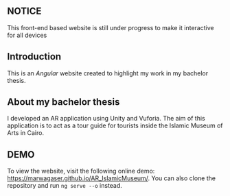 ## NOTICE
This front-end based website is still under progress to make it interactive for all devices
## Introduction
This is an *Angular* website created to highlight my work in my bachelor thesis. 
## About my bachelor thesis
I developed an AR application using Unity and Vuforia. The aim of this application is to act as a tour guide for tourists inside the Islamic Museum of Arts in Cairo.
## DEMO
To view the website, visit the following online demo: https://marwagaser.github.io/AR_IslamicMuseum/. 
You can also clone the repository and run `ng serve --o` instead. 



